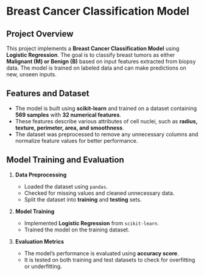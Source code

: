 
# Breast Cancer Classification Model

## Project Overview

This project implements a **Breast Cancer Classification Model** using **Logistic Regression**. The goal is to classify breast tumors as either **Malignant (M) or Benign (B)** based on input features extracted from biopsy data. The model is trained on labeled data and can make predictions on new, unseen inputs.

## Features and Dataset

- The model is built using **scikit-learn** and trained on a dataset containing **569 samples** with **32 numerical features**.
- These features describe various attributes of cell nuclei, such as **radius, texture, perimeter, area, and smoothness**.
- The dataset was preprocessed to remove any unnecessary columns and normalize feature values for better performance.

## Model Training and Evaluation

1. **Data Preprocessing**

   - Loaded the dataset using `pandas`.
   - Checked for missing values and cleaned unnecessary data.
   - Split the dataset into **training** and **testing** sets.

2. **Model Training**

   - Implemented **Logistic Regression** from `scikit-learn`.
   - Trained the model on the training dataset.

3. **Evaluation Metrics**

   - The model’s performance is evaluated using **accuracy score**.
   - It is tested on both training and test datasets to check for overfitting or underfitting.

